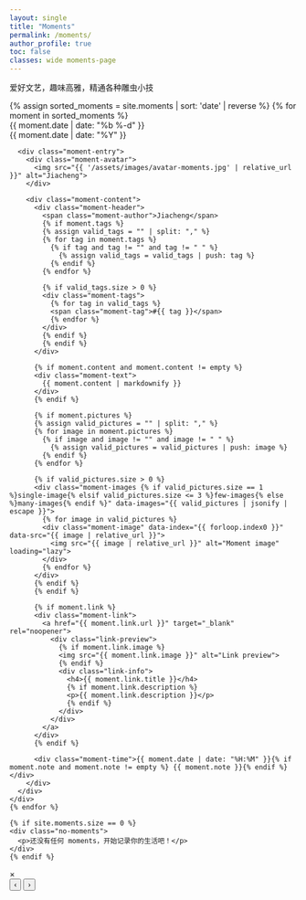 ```yaml
---
layout: single
title: "Moments"
permalink: /moments/
author_profile: true
toc: false
classes: wide moments-page
---
```


<link rel="stylesheet" href="{{ '/assets/css/moments.css' | relative_url }}">

<div class="moments-container">
  <div class="moments-header">
    <p>爱好文艺，趣味高雅，精通各种雕虫小技</p>
  </div>
  
  <div class="moments-timeline">
    {% assign sorted_moments = site.moments | sort: 'date' | reverse %}
    {% for moment in sorted_moments %}
    <div class="moment-item" data-date="{{ moment.date | date: '%Y-%m-%d' }}">
      <div class="moment-date-column">
        <div class="moment-date">{{ moment.date | date: "%b %-d" }}</div>
        <div class="moment-year">{{ moment.date | date: "%Y" }}</div>
      </div>
      
      <div class="moment-entry">
        <div class="moment-avatar">
          <img src="{{ '/assets/images/avatar-moments.jpg' | relative_url }}" alt="Jiacheng">
        </div>
        
        <div class="moment-content">
          <div class="moment-header">
            <span class="moment-author">Jiacheng</span>
            {% if moment.tags %}
            {% assign valid_tags = "" | split: "," %}
            {% for tag in moment.tags %}
              {% if tag and tag != "" and tag != " " %}
                {% assign valid_tags = valid_tags | push: tag %}
              {% endif %}
            {% endfor %}
            
            {% if valid_tags.size > 0 %}
            <div class="moment-tags">
              {% for tag in valid_tags %}
              <span class="moment-tag">#{{ tag }}</span>
              {% endfor %}
            </div>
            {% endif %}
            {% endif %}
          </div>
          
          {% if moment.content and moment.content != empty %}
          <div class="moment-text">
            {{ moment.content | markdownify }}
          </div>
          {% endif %}
          
          {% if moment.pictures %}
          {% assign valid_pictures = "" | split: "," %}
          {% for image in moment.pictures %}
            {% if image and image != "" and image != " " %}
              {% assign valid_pictures = valid_pictures | push: image %}
            {% endif %}
          {% endfor %}
          
          {% if valid_pictures.size > 0 %}
          <div class="moment-images {% if valid_pictures.size == 1 %}single-image{% elsif valid_pictures.size <= 3 %}few-images{% else %}many-images{% endif %}" data-images="{{ valid_pictures | jsonify | escape }}">
            {% for image in valid_pictures %}
            <div class="moment-image" data-index="{{ forloop.index0 }}" data-src="{{ image | relative_url }}">
              <img src="{{ image | relative_url }}" alt="Moment image" loading="lazy">
            </div>
            {% endfor %}
          </div>
          {% endif %}
          {% endif %}
          
          {% if moment.link %}
          <div class="moment-link">
            <a href="{{ moment.link.url }}" target="_blank" rel="noopener">
              <div class="link-preview">
                {% if moment.link.image %}
                <img src="{{ moment.link.image }}" alt="Link preview">
                {% endif %}
                <div class="link-info">
                  <h4>{{ moment.link.title }}</h4>
                  {% if moment.link.description %}
                  <p>{{ moment.link.description }}</p>
                  {% endif %}
                </div>
              </div>
            </a>
          </div>
          {% endif %}
          
          <div class="moment-time">{{ moment.date | date: "%H:%M" }}{% if moment.note and moment.note != empty %} {{ moment.note }}{% endif %}</div>
        </div>
      </div>
    </div>
    {% endfor %}
    
    {% if site.moments.size == 0 %}
    <div class="no-moments">
      <p>还没有任何 moments，开始记录你的生活吧！</p>
    </div>
    {% endif %}
  </div>
</div>

<!-- Image Modal -->
<div id="imageModal" class="image-modal">
  <span class="modal-close" onclick="closeImageModal()">&times;</span>
  <img class="modal-content" id="modalImage">
  <div class="modal-nav">
    <button id="prevBtn" onclick="changeImage(-1)">‹</button>
    <button id="nextBtn" onclick="changeImage(1)">›</button>
  </div>
  <div class="modal-counter">
    <span id="imageCounter"></span>
  </div>
</div>

<script>
let currentImageIndex = 0;
let currentImages = [];

// Initialize image click handlers when DOM is ready
document.addEventListener('DOMContentLoaded', function() {
  // Add click handlers to all moment images
  document.querySelectorAll('.moment-image').forEach(function(imageDiv) {
    imageDiv.addEventListener('click', function() {
      const imageSrc = this.getAttribute('data-src');
      const index = parseInt(this.getAttribute('data-index'));
      const imagesContainer = this.closest('.moment-images');
      const imagesJson = imagesContainer.getAttribute('data-images');
      const images = JSON.parse(imagesJson);
      
      openImageModal(imageSrc, index, images);
    });
  });
});

function openImageModal(imageSrc, index, images) {
  currentImageIndex = parseInt(index);
  currentImages = images;
  
  const modal = document.getElementById('imageModal');
  const modalImg = document.getElementById('modalImage');
  const counter = document.getElementById('imageCounter');
  
  modal.style.display = 'block';
  modalImg.src = imageSrc;
  
  updateImageCounter();
  updateNavButtons();
}

function closeImageModal() {
  document.getElementById('imageModal').style.display = 'none';
}

function changeImage(direction) {
  currentImageIndex += direction;
  
  if (currentImageIndex >= currentImages.length) {
    currentImageIndex = 0;
  } else if (currentImageIndex < 0) {
    currentImageIndex = currentImages.length - 1;
  }
  
  const modalImg = document.getElementById('modalImage');
  modalImg.src = currentImages[currentImageIndex];
  
  updateImageCounter();
}

function updateImageCounter() {
  const counter = document.getElementById('imageCounter');
  counter.textContent = `${currentImageIndex + 1} / ${currentImages.length}`;
}

function updateNavButtons() {
  const prevBtn = document.getElementById('prevBtn');
  const nextBtn = document.getElementById('nextBtn');
  
  if (currentImages.length <= 1) {
    prevBtn.style.display = 'none';
    nextBtn.style.display = 'none';
  } else {
    prevBtn.style.display = 'block';
    nextBtn.style.display = 'block';
  }
}

// Close modal when clicking outside of image
window.onclick = function(event) {
  const modal = document.getElementById('imageModal');
  if (event.target == modal) {
    closeImageModal();
  }
}

// Keyboard navigation
document.addEventListener('keydown', function(event) {
  const modal = document.getElementById('imageModal');
  if (modal.style.display === 'block') {
    switch(event.key) {
      case 'Escape':
        closeImageModal();
        break;
      case 'ArrowLeft':
        changeImage(-1);
        break;
      case 'ArrowRight':
        changeImage(1);
        break;
    }
  }
});
</script>